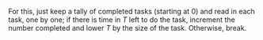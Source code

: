 For this, just keep a tally of completed tasks (starting at 0) and read in each task, one by one; if there is time in *T* left to do the task, increment the number completed and lower *T* by the size of the task. Otherwise, break.
